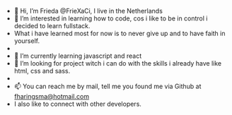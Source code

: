- 👋 Hi, I’m Frieda @FrieXaCi, I live in the Netherlands
- 👀 I’m interested in learning how to code, cos i like to be in control i decided to learn fullstack.
- What i have learned most for now is to never give up and to have faith in yourself. 
- 
- 🌱 I’m currently learning javascript and react
- 💞️ I’m looking for project witch i can do with the skills i already have like html, css and sass.
- 
- 📫 You can reach me by mail, tell me you found me via Github at fharingsma@hotmail.com
- I also like to connect with other developers.

<!---
FrieXaCi/FrieXaCi is a ✨ special ✨ repository because its `README.md` (this file) appears on your GitHub profile.
You can click the Preview link to take a look at your changes.
--->
